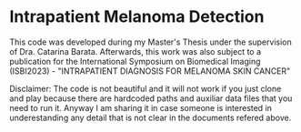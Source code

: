# Intrapatient Melanoma Detection

This code was developed during my Master's Thesis under the supervision of Dra. Catarina Barata.
Afterwards, this work was also subject to a publication for the International Symposium on Biomedical Imaging (ISBI2023) - "INTRAPATIENT DIAGNOSIS FOR MELANOMA SKIN CANCER"

Disclaimer: The code is not beautiful and it will not work if you just clone and play because there are hardcoded paths and auxiliar data files that you need to run it. Anyway I am sharing it in case someone is interested in underestanding any detail that is not clear in the documents refered above.
